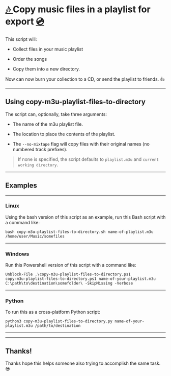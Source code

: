# [ 🎶 ](https://github.com/MarcusHoltz/marcusholtz.github.io/blob/main/assets/html/Internet-Radio-Stations.m3u) Copy music files in a playlist for export [ 💿 ](https://github.com/MarcusHoltz/marcusholtz.github.io/blob/main/assets/html/Internet-Radio-Stations.m3u)

This script will: 

- Collect files in your music playlist

- Order the songs

- Copy them into a new directory. 


Now can now burn your collection to a CD, or send the playlist to friends. 👍


* * *

## Using copy-m3u-playlist-files-to-directory

The script can, optionally, take three arguments:

- The name of the m3u playlist file.

- The location to place the contents of the playlist. 

- The `--no-mixtape` flag will copy files with their original names (no numbered track prefixes).

> If none is specified, the script defaults to `playlist.m3u` and `current working directory`.


* * *

## Examples


* * * 


### Linux 

Using the bash version of this script as an example, run this Bash script with a command like:

```
bash copy-m3u-playlist-files-to-directory.sh name-of-playlist.m3u /home/user/Music/somefiles
```


* * * 

### Windows

Run this Powershell version of this script with a command like:

```
Unblock-File .\copy-m3u-playlist-files-to-directory.ps1
copy-m3u-playlist-files-to-directory.ps1 name-of-your-playlist.m3u C:\path\to\destination\somefolder\ -SkipMissing -Verbose
```


* * * 

### Python

To run this as a cross-platform Python script:

```
python3 copy-m3u-playlist-files-to-directory.py name-of-your-playlist.m3u /path/to/destination
```


* * *

* * *

## Thanks!

Thanks hope this helps someone also trying to accomplish the same task. 😎

